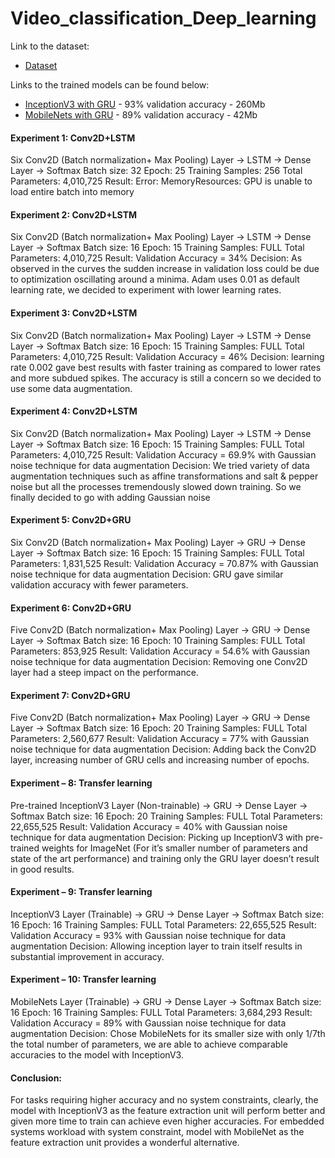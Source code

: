 # Video_classification_Deep_learning

Link to the dataset:
- [Dataset](https://drive.google.com/open?id=1KdyHxZxQlvZGgPlAHG-eJXSuZQ3S9Kns)

Links to the trained models can be found below:
- [InceptionV3 with GRU](https://drive.google.com/open?id=1Z7Jd-DGfkLr9ZOkNOqbjKBGXD0k_uOWn) - 93% validation accuracy - 260Mb
- [MobileNets with GRU](https://drive.google.com/open?id=1MPBCbcfBKjDg2-IC2LdVLO6G0JEHEX4v) - 89% validation accuracy - 42Mb

#### Experiment 1: Conv2D+LSTM 
Six Conv2D (Batch normalization+ Max Pooling) Layer -> LSTM -> Dense Layer -> Softmax
Batch size:  32 Epoch: 25 Training Samples: 256 Total Parameters: 4,010,725
Result: Error: MemoryResources: GPU is unable to load entire batch into memory

#### Experiment 2: Conv2D+LSTM 
Six Conv2D (Batch normalization+ Max Pooling) Layer -> LSTM -> Dense Layer -> Softmax
Batch size:  16 Epoch: 15 Training Samples: FULL Total Parameters: 4,010,725
Result: Validation Accuracy = 34%
Decision: As observed in the curves the sudden increase in validation loss could be due to optimization oscillating around a minima. Adam uses 0.01 as default learning rate, we decided to experiment with lower learning rates.
 
#### Experiment 3: Conv2D+LSTM 
Six Conv2D (Batch normalization+ Max Pooling) Layer -> LSTM -> Dense Layer -> Softmax
Batch size:  16 Epoch: 15 Training Samples: FULL Total Parameters: 4,010,725
Result: Validation Accuracy = 46%
Decision: learning rate 0.002 gave best results with faster training as compared to lower rates and more subdued spikes. The accuracy is still a concern so we decided to use some data augmentation.

#### Experiment 4: Conv2D+LSTM 
Six Conv2D (Batch normalization+ Max Pooling) Layer -> LSTM -> Dense Layer -> Softmax
Batch size:  16 Epoch: 15 Training Samples: FULL Total Parameters: 4,010,725
Result: Validation Accuracy = 69.9% with Gaussian noise technique for data augmentation
Decision: We tried variety of data augmentation techniques such as affine transformations and salt & pepper noise but all the processes tremendously slowed down training. So we finally decided to go with adding Gaussian noise  

#### Experiment 5: Conv2D+GRU
Six Conv2D (Batch normalization+ Max Pooling) Layer -> GRU -> Dense Layer -> Softmax
Batch size:  16 Epoch: 15 Training Samples: FULL Total Parameters: 1,831,525
Result: Validation Accuracy = 70.87% with Gaussian noise technique for data augmentation
Decision: GRU gave similar validation accuracy with fewer parameters. 
 
#### Experiment 6: Conv2D+GRU
Five Conv2D (Batch normalization+ Max Pooling) Layer -> GRU -> Dense Layer -> Softmax
Batch size:  16 Epoch: 10 Training Samples: FULL Total Parameters: 853,925
Result: Validation Accuracy = 54.6% with Gaussian noise technique for data augmentation
Decision: Removing one Conv2D layer had a steep impact on the performance. 
 
#### Experiment 7: Conv2D+GRU
Five Conv2D (Batch normalization+ Max Pooling) Layer -> GRU -> Dense Layer -> Softmax
Batch size:  16 Epoch: 20 Training Samples: FULL Total Parameters: 2,560,677
Result: Validation Accuracy = 77% with Gaussian noise technique for data augmentation
Decision: Adding back the Conv2D layer, increasing number of GRU cells and increasing number of epochs. 
 
#### Experiment – 8: Transfer learning
Pre-trained InceptionV3 Layer (Non-trainable) -> GRU -> Dense Layer -> Softmax
Batch size:  16 Epoch: 20 Training Samples: FULL Total Parameters: 22,655,525
Result: Validation Accuracy = 40% with Gaussian noise technique for data augmentation
Decision: Picking up InceptionV3 with pre-trained weights for ImageNet (For it’s smaller number of parameters and state of the art performance) and training only the GRU layer doesn’t result in good results. 
 
#### Experiment – 9: Transfer learning
InceptionV3 Layer (Trainable) -> GRU -> Dense Layer -> Softmax
Batch size:  16 Epoch: 16 Training Samples: FULL Total Parameters: 22,655,525
Result: Validation Accuracy = 93% with Gaussian noise technique for data augmentation
Decision: Allowing inception layer to train itself results in substantial improvement in accuracy.
 
#### Experiment – 10: Transfer learning
MobileNets Layer (Trainable) -> GRU -> Dense Layer -> Softmax
Batch size:  16 Epoch: 16 Training Samples: FULL Total Parameters: 3,684,293
Result: Validation Accuracy = 89% with Gaussian noise technique for data augmentation
Decision: Chose MobileNets for its smaller size with only 1/7th the total number of parameters, we are able to achieve comparable accuracies to the model with InceptionV3.
 
#### Conclusion:
For tasks requiring higher accuracy and no system constraints, clearly, the model with InceptionV3 as the feature extraction unit will perform better and given more time to train can achieve even higher accuracies. 
For embedded systems workload with system constraint, model with MobileNet as the feature extraction unit provides a wonderful alternative. 

